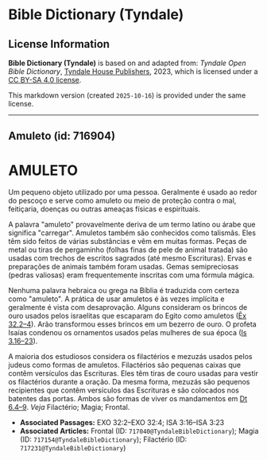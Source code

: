 # Bible Dictionary (Tyndale)

## License Information

**Bible Dictionary (Tyndale)** is based on and adapted from: _Tyndale Open Bible Dictionary_, [Tyndale House Publishers](https://tyndaleopenresources.com/), 2023, which is licensed under a [CC BY-SA 4.0 license](https://creativecommons.org/licenses/by-sa/4.0/legalcode.en).

This markdown version (created `2025-10-16`) is provided under the same license.



--------------------------------

## Amuleto (id: 716904)

AMULETO
=======

Um pequeno objeto utilizado por uma pessoa. Geralmente é usado ao redor do pescoço e serve como amuleto ou meio de proteção contra o mal, feitiçaria, doenças ou outras ameaças físicas e espirituais.

A palavra "amuleto" provavelmente deriva de um termo latino ou árabe que significa "carregar". Amuletos também são conhecidos como talismãs. Eles têm sido feitos de várias substâncias e vêm em muitas formas. Peças de metal ou tiras de pergaminho (folhas finas de pele de animal tratada) são usadas com trechos de escritos sagrados (até mesmo Escrituras). Ervas e preparações de animais também foram usadas. Gemas semipreciosas (pedras valiosas) eram frequentemente inscritas com uma fórmula mágica.

Nenhuma palavra hebraica ou grega na Bíblia é traduzida com certeza como "amuleto". A prática de usar amuletos é às vezes implícita e geralmente é vista com desaprovação. Alguns consideram os brincos de ouro usados pelos israelitas que escaparam do Egito como amuletos ([Êx 32\.2–4](https://ref.ly/Exod32:2-Exod32:4)). Arão transformou esses brincos em um bezerro de ouro. O profeta Isaías condenou os ornamentos usados pelas mulheres de sua época ([Is 3\.16–23](https://ref.ly/Isa3:16-Isa3:23)).

A maioria dos estudiosos considera os filactérios e mezuzás usados pelos judeus como formas de amuletos. Filactérios são pequenas caixas que contêm versículos das Escrituras. Eles têm tiras de couro usadas para vestir os filactérios durante a oração. Da mesma forma, mezuzás são pequenos recipientes que contêm versículos das Escrituras e são colocados nos batentes das portas. Ambos são formas de viver os mandamentos em [Dt 6\.4–9](https://ref.ly/Deut6:4-Deut6:9). *Veja* Filactério; Magia; Frontal.

* **Associated Passages:** EXO 32:2–EXO 32:4; ISA 3:16–ISA 3:23
* **Associated Articles:** Frontal (ID: `717040@TyndaleBibleDictionary`); Magia (ID: `717154@TyndaleBibleDictionary`); Filactério (ID: `717231@TyndaleBibleDictionary`)


